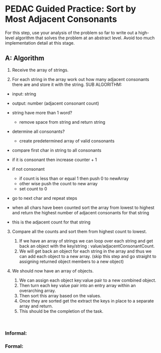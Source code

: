 # PEDAC Guided Practice: Sort by Most Adjacent Consonants

For this step, use your analysis of the problem so far to write out a high-level algorithm that solves the problem at an abstract level. Avoid too much implementation detail at this stage.

## A: Algorithm

1. Receive the array of strings.

2. For each string in the array work out how many adjacent consonants there are and store it with the string.
  SUB ALGORITHM:
  - input: string
  - output: number (adjacent consonant count)

  - string have more than 1 word?
    - remove space from string and return string

  - determine all consonants?
    - create predetermined array of valid consonants
  
  - compare first char in string to all consonants
  - if it is consonant then increase counter + 1
  - if not consonant 
    - if count is less than or equal 1 then push 0 to newArray 
    - other wise push the count to new array
    - set count to 0
  - go to next char and repeat steps
  - when all chars have been counted sort the array from lowest to highest and return the highest number of adjacent consonants for that string
  - this is the adjacent count for that string
   
   
3. Compare all the counts and sort them from highest count to lowest.
   1. If we have an array of strings we can loop over each string and get back an object with the key/string : value/adjacentConsonantCount. 
   2. We will get back an object for each string in the array and thus we can add each object to a new array. (skip this step and go straight to assigning returned object members to a new object)

4. We should now have an array of objects. 
   1. We can assign each object key:value pair to a new combined object. 
   2. Then turn each key value pair into an entry array within an overarching array.
   3. Then sort this array based on the values.
   4. Once they are sorted get the extract the keys in place to a separate array and return.
   5. This should be the completion of the task.

<br>

### Informal:


### Formal: